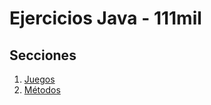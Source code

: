 Ejercicios Java - 111mil
========================

## Secciones

1. [Juegos](juegos/)
1. [Métodos](methods/)
